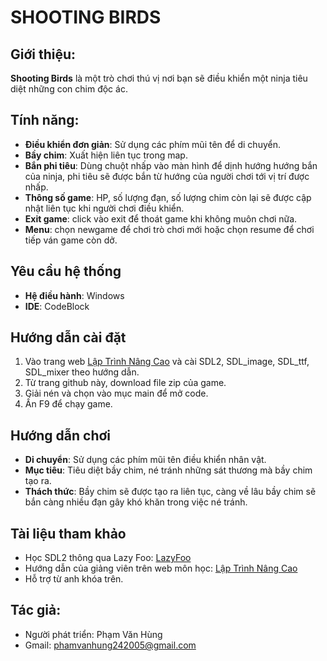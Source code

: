 # SHOOTING BIRDS

## Giới thiệu: 
**Shooting Birds** là một trò chơi thú vị nơi bạn sẽ điều khiển một ninja tiêu diệt những con chim độc ác.

## Tính năng:
- **Điều khiển đơn giản**: Sử dụng các phím mũi tên để di chuyển.
- **Bầy chim**: Xuất hiện liên tục trong map.
- **Bắn phi tiêu**: Dùng chuột nhấp vào màn hình để dịnh hướng hướng bắn của ninja, phi tiêu sẽ được bắn từ hướng của người chơi tới vị trí được nhấp.
- **Thông số game**: HP, số lượng đạn, số lượng chim còn lại sẽ được cập nhật liên tục khi người chơi điều khiển.
- **Exit game**: click vào exit để thoát game khi không muôn chơi nữa.
- **Menu**: chọn newgame để chơi trò chơi mới hoặc chọn resume để chơi tiếp ván game còn dở.
  
 ## Yêu cầu hệ thống
- **Hệ điều hành**: Windows
- **IDE**: CodeBlock

## Hướng dẫn cài đặt
1. Vào trang web [Lập Trình Nâng Cao](https://docs.google.com/document/d/1FZ3jTqHxtyZznNWiJmmve0zYu_aSliUqLP2OsMcdehQ/edit#heading=h.mps3zstdeza2) và cài SDL2, SDL_image, SDL_ttf, SDL_mixer theo hướng dẫn.
2. Từ trang github này, download file zip của game.
3. Giải nén và chọn vào mục main để mở code.
4. Ấn F9 để chạy game.

## Hướng dẫn chơi
- **Di chuyển**: Sử dụng các phím mũi tên điều khiển nhân vật. 
- **Mục tiêu**: Tiêu diệt bầy chim, né tránh những sát thương mà bầy chim tạo ra.
- **Thách thức**: Bầy chim sẽ được tạo ra liên tục, càng về lâu bầy chim sẽ bắn càng nhiều đạn gây khó khăn trong việc né tránh.

## Tài liệu tham khảo
- Học SDL2 thông qua Lazy Foo: [LazyFoo](https://lazyfoo.net/tutorials/SDL/index.php)
- Hướng dẫn của giảng viên trên web môn học: [Lập Trình Nâng Cao](https://docs.google.com/document/d/1FZ3jTqHxtyZznNWiJmmve0zYu_aSliUqLP2OsMcdehQ/edit#heading=h.mps3zstdeza2)
- Hỗ trợ từ anh khóa trên.
  
## Tác giả:
  - Người phát triển: Phạm Văn Hùng
  - Gmail: phamvanhung242005@gmail.com
